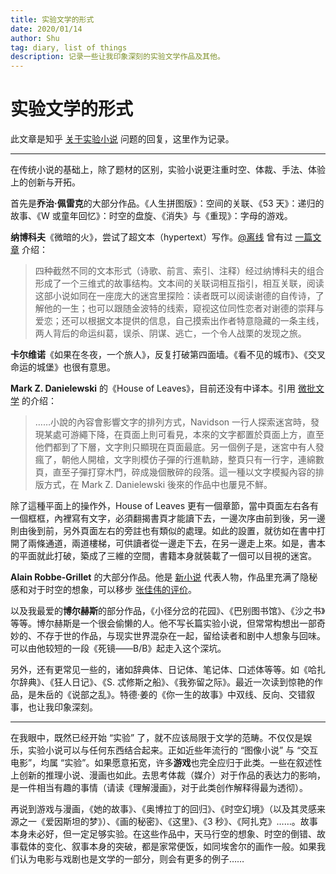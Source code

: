 ```yaml
---
title: 实验文学的形式
date: 2020/01/14
author: Shu
tag: diary, list of things
description: 记录一些让我印象深刻的实验文学作品及其他。
---
```


# 实验文学的形式

此文章是知乎 [关于实验小说](https://www.zhihu.com/question/27042427/answer/974808514) 问题的回复，这里作为记录。

---

在传统小说的基础上，除了题材的区别，实验小说更注重时空、体裁、手法、体验上的创新与开拓。

首先是**乔治·佩雷克**的大部分作品。《人生拼图版》：空间的关联、《53 天》：递归的故事、《W 或童年回忆》：时空的盘旋、《消失》与《重现》：字母的游戏。

**纳博科夫**《微暗的火》，尝试了超文本（hypertext）写作。[@离线](https://www.zhihu.com/people/d45f9f0eb620d7ad3390e2bd45e7ecde) 曾有过 [一篇文章](https://zhuanlan.zhihu.com/p/22320336) 介绍：

> 四种截然不同的文本形式（诗歌、前言、索引、注释）经过纳博科夫的组合形成了一个三维式的故事结构。文本间的关联词相互指引，相互关联，阅读这部小说如同在一座庞大的迷宫里探险：读者既可以阅读谢德的自传诗，了解他的一生；也可以跟随金波特的线索，窥视这位同性恋者对谢德的崇拜与爱恋；还可以根据文本提供的信息，自己摸索出作者特意隐藏的一条主线，两人背后的命运纠葛，误杀、阴谋、逃亡，一个令人战栗的发现之旅。

**卡尔维诺**《如果在冬夜，一个旅人》，反复打破第四面墙。《看不见的城市》、《交叉命运的城堡》也很有意思。

**Mark Z. Danielewski** 的《House of Leaves》，目前还没有中译本。引用 [微批文学](https://paratext.hk/?p=330) 的介绍：

> ……小說的內容會影響文字的排列方式，Navidson 一行人探索迷宮時，發現某處可游繩下降，在頁面上則可看見，本來的文字都置於頁面上方，直至他們都到了下層，文字則只顯現在頁面最底。另一個例子是，迷宮中有人發瘋了，朝他人開槍，文字則模仿子彈的行進軌跡，整頁只有一行字，連綿數頁，直至子彈打穿木門，碎成幾個散碎的段落。這一種以文字模擬內容的排版方式，在 Mark Z. Danielewski 後來的作品中也屢見不鮮。

除了這種平面上的操作外，House of Leaves 更有一個章節，當中頁面左右各有一個框框，內裡寫有文字，必須翻揭書頁才能讀下去，一邊次序由前到後，另一邊則由後到前，另外頁面左右的旁註也有類似的處理。如此的設置，就彷如在書中打開了兩條通道，兩道樓梯，可供讀者從一邊走下去，在另一邊走上來。如是，書本的平面就此打破，築成了三維的空間，書籍本身就裝載了一個可以目視的迷宮。

**Alain Robbe-Grillet** 的大部分作品。他是 [新小说](https://zh.wikipedia.org/wiki/%E6%96%B0%E5%B0%8F%E8%AF%B4) 代表人物，作品里充满了隐秘感和对于时空的想象，可以移步 [张佳伟的评价](https://www.zhihu.com/question/30011723/answer/49160982)。

以及我最爱的**博尔赫斯**的部分作品，《小径分岔的花园》、《巴别图书馆》、《沙之书》等等。博尔赫斯是一个很会偷懒的人。他不写长篇实验小说，但常常构想出一部奇妙的、不存于世的作品，与现实世界混杂在一起，留给读者和剧中人想象与回味。可以由他较短的一段《死镜——B/B》起走入这个深坑。

另外，还有更常见一些的，诸如辞典体、日记体、笔记体、口述体等等。如《哈扎尔辞典》、《狂人日记》、《S. 忒修斯之船》、《我弥留之际》。最近一次读到惊艳的作品，是朱岳的《说部之乱》。特德·姜的《你一生的故事》中双线、反向、交错叙事，也让我印象深刻。

---

在我眼中，既然已经开始 “实验” 了，就不应该局限于文学的范畴。不仅仅是娱乐，实验小说可以与任何东西结合起来。正如近些年流行的 “图像小说” 与 “交互电影”，均属 “实验”。如果愿意拓宽，许多**游戏**也完全应归于此类。一些在叙述性上创新的推理小说、漫画也如此。去思考体裁（媒介）对于作品的表达力的影响，是一件相当有趣的事情（请读《理解漫画》，对于此类创作解释得最为透彻）。

再说到游戏与漫画，《她的故事》、《奥博拉丁的回归》、《时空幻境》（以及其灵感来源之一《爱因斯坦的梦》）、《画的秘密》、《这里》、《3 秒》、《阿扎克》……。故事本身未必好，但一定足够实验。在这些作品中，天马行空的想象、时空的倒错、故事载体的变化、叙事本身的突破，都是家常便饭，如同埃舍尔的画作一般。如果我们认为电影与戏剧也是文学的一部分，则会有更多的例子……